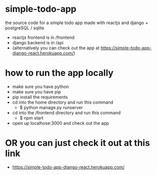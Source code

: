 # simple-todo-app
the source code for a simple todo app made with reactjs and django + postgreSQL / sqlite
- reactjs frontend is in /frontend
- django backend is in /api
- (alternatively you can check out the app at https://simple-todo-app-django-react.herokuapp.com/)

# how to run the app locally
- make sure you have python
- make sure you have pip
- pip install the requirements
- cd into the home directory and run this command
  - $ python manage.py runserver
- cd into the /frontend directory and run this command
  - $ npm start
- open up localhose:3000 and check out the app

# OR you can just check it out at this link 
  - https://simple-todo-app-django-react.herokuapp.com/
